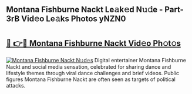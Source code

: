 ## Montana Fishburne Nackt Le𝚊k𝚎d N𝚞𝚍e - Part-3rB Vid𝚎o Le𝚊ks Photos yNZN0

# <h2><a href="http://fb50jbc.evod.top/?m=Montana+Fishburne+Nackt">🔗 👉🔴 Montana Fishburne Nackt Vid𝚎o Ph𝚘t𝚘s</a></h2>

[![Montana Fishburne Nackt N𝚞d𝚎s](https://i.imgur.com/8V9OHl7.gif)](http://fb50jbc.evod.top/?m=Montana+Fishburne+Nackt)
Digital entertainer Montana Fishburne Nackt and social media sensation, celebrated for sharing dance and lifestyle themes through viral dance challenges and brief videos. Public figures Montana Fishburne Nackt are often seen as targets of political attacks. 
